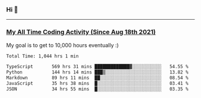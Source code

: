 ### Hi 🙂

---

### <a href="https://wakatime.com/@Eroxl">My All Time Coding Activity (Since Aug 18th 2021)</a>
My goal is to get to 10,000 hours eventually :)
<!--START_SECTION:waka-->

```txt
Total Time: 1,044 hrs 1 min

TypeScript       569 hrs 31 mins █████████████▓░░░░░░░░░░░   54.55 %
Python           144 hrs 14 mins ███▒░░░░░░░░░░░░░░░░░░░░░   13.82 %
Markdown         89 hrs 11 mins  ██░░░░░░░░░░░░░░░░░░░░░░░   08.54 %
JavaScript       35 hrs 38 mins  █░░░░░░░░░░░░░░░░░░░░░░░░   03.41 %
JSON             34 hrs 55 mins  █░░░░░░░░░░░░░░░░░░░░░░░░   03.35 %
```

<!--END_SECTION:waka-->
